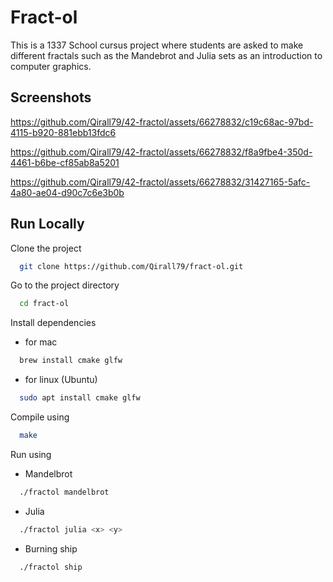 
# Fract-ol

This is a 1337 School cursus project where students are asked to make different fractals such as the Mandebrot and Julia sets as an introduction to computer graphics.


## Screenshots



https://github.com/Qirall79/42-fractol/assets/66278832/c19c68ac-97bd-4115-b920-881ebb13fdc6




https://github.com/Qirall79/42-fractol/assets/66278832/f8a9fbe4-350d-4461-b6be-cf85ab8a5201




https://github.com/Qirall79/42-fractol/assets/66278832/31427165-5afc-4a80-ae04-d90c7c6e3b0b


## Run Locally

Clone the project

```bash
  git clone https://github.com/Qirall79/fract-ol.git
```

Go to the project directory

```bash
  cd fract-ol
```

Install dependencies

- for mac
```bash
  brew install cmake glfw
```
- for linux (Ubuntu)
```bash
  sudo apt install cmake glfw
```

Compile using

```bash
  make
```

Run using

- Mandelbrot
```bash
  ./fractol mandelbrot
```

- Julia
```bash
  ./fractol julia <x> <y>
```

- Burning ship
```bash
  ./fractol ship
```

